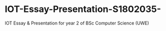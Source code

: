 # IOT-Essay-Presentation-S1802035-
IOT Essay &amp; Presentation for year 2 of BSc Computer Science (UWE)
